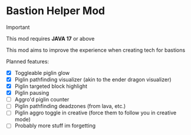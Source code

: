 # Bastion Helper Mod

> [!IMPORTANT]
> This mod requires **JAVA 17** or above

This mod aims to improve the experience when creating tech for bastions

Planned features:

- [x] Toggleable piglin glow
- [x] Piglin pathfinding visualizer (akin to the ender dragon visualizer)
- [x] Piglin targeted block highlight
- [x] Piglin pausing
- [ ] Aggro'd piglin counter
- [ ] Piglin pathfinding deadzones (from lava, etc.)
- [ ] Piglin aggro toggle in creative (force them to follow you in creative mode)
- [ ] Probably more stuff im forgetting
